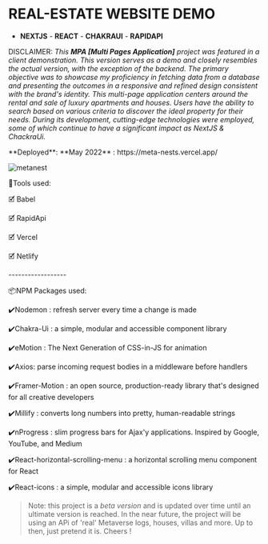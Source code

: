 # REAL-ESTATE WEBSITE DEMO
- **NEXTJS** - **REACT** - **CHAKRAUI** - **RAPIDAPI**
<p>DISCLAIMER: <em>This <b>MPA [Multi Pages Application]</b> project was featured in a client demonstration. This version serves as a demo and closely resembles the actual version, with the exception of the backend. The primary objective was to showcase my proficiency in fetching data from a database and presenting the outcomes in a responsive and refined design consistent with the brand's identity. This multi-page application centers around the rental and sale of luxury apartments and houses. Users have the ability to search based on various criteria to discover the ideal property for their needs. During its development, cutting-edge technologies were employed, some of which continue to have a significant impact as NextJS & ChackraUi.</em> </p>
<p>**Deployed**: **May 2022** : https://meta-nests.vercel.app/</p>

![metanest](https://user-images.githubusercontent.com/98230162/218258661-150fb18c-a4e0-4272-88d5-05cfac54c0b2.PNG)


<p>🧰Tools used:</p>
<p>🗹 Babel</p>
<p>🗹 RapidApi</p>
<p>🗹 Vercel</p>
<p>🗹 Netlify</p>
<p>------------------</p>
<p>📦NPM Packages used:</p>
<p>✔️Nodemon : refresh server every time a change is made</p>
<p>✔️Chakra-Ui : a simple, modular and accessible component library</p>
<p>✔️eMotion : The Next Generation of CSS-in-JS for animation</p>
<p>✔️Axios: parse incoming request bodies in a middleware before handlers</p>
<p>✔️Framer-Motion : an open source, production-ready library that's designed for all creative developers</p>
<p>✔️Millify : converts long numbers into pretty, human-readable strings</p>
<p>✔️nProgress : slim progress bars for Ajax'y applications. Inspired by Google, YouTube, and Medium</p>
<p>✔️React-horizontal-scrolling-menu : a horizontal scrolling menu component for React</p>
<p>✔️React-icons : a simple, modular and accessible icons library </p>

> Note: this project is a *beta version* and is updated over time until an ultimate version is reached. In the near future, the project will be using an APi of 'real' Metaverse logs, houses, villas and more. Up to then, just pretend it is.
Cheers !




